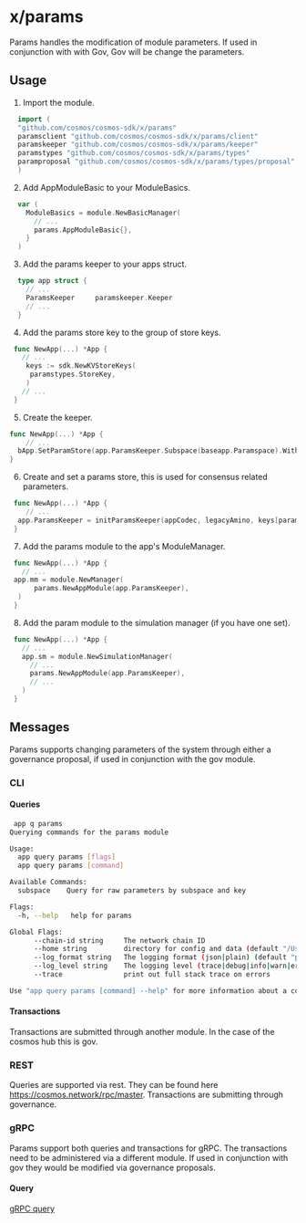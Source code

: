 
# x/params

Params handles the modification of module parameters. If used in conjunction with with Gov, Gov will be change the parameters.

## Usage

1. Import the module.

  ```go
    import (
    "github.com/cosmos/cosmos-sdk/x/params"
    paramsclient "github.com/cosmos/cosmos-sdk/x/params/client"
    paramskeeper "github.com/cosmos/cosmos-sdk/x/params/keeper"
    paramstypes "github.com/cosmos/cosmos-sdk/x/params/types"
    paramproposal "github.com/cosmos/cosmos-sdk/x/params/types/proposal"
    )
  ```

2. Add AppModuleBasic to your ModuleBasics.

  ```go
    var (
      ModuleBasics = module.NewBasicManager(
        // ...
        params.AppModuleBasic{},
      }
    )
  ```

3. Add the params keeper to your apps struct.

  ```go
    type app struct {
      // ...
      ParamsKeeper     paramskeeper.Keeper
      // ...
    }
  ```
4. Add the params store key to the group of store keys.
 
  ```go
   func NewApp(...) *App {
     // ...
      keys := sdk.NewKVStoreKeys(
       paramstypes.StoreKey,
      )
     // ...
   }
  ```

5. Create the keeper. 

  ```go
  func NewApp(...) *App {
      // ...
    bApp.SetParamStore(app.ParamsKeeper.Subspace(baseapp.Paramspace).WithKeyTable(paramskeeper.ConsensusParamsKeyTable()))
  }
  ```

6. Create and set a params store, this is used for consensus related parameters. 

  ```go
   func NewApp(...) *App {
      // ...
    app.ParamsKeeper = initParamsKeeper(appCodec, legacyAmino, keys[paramstypes.StoreKey], tkeys[paramstypes.TStoreKey])
   }
  ```

7. Add the params module to the app's ModuleManager.

  ```go
   func NewApp(...) *App {
     // ...
   app.mm = module.NewManager(
		params.NewAppModule(app.ParamsKeeper),
	)
   }
  ```

8.  Add the param module to the simulation manager (if you have one set).

  ```go
   func NewApp(...) *App {
     // ...
     app.sm = module.NewSimulationManager(
       // ...
       params.NewAppModule(app.ParamsKeeper),
       // ...
     )
   }
  ```

## Messages

Params supports changing parameters of the system through either a governance proposal, if used in conjunction with the gov module. 

### CLI


#### Queries

```sh
 app q params
Querying commands for the params module

Usage:
  app query params [flags]
  app query params [command]

Available Commands:
  subspace    Query for raw parameters by subspace and key

Flags:
  -h, --help   help for params

Global Flags:
      --chain-id string     The network chain ID
      --home string         directory for config and data (default "/Users/markobaricevic/.simapp")
      --log_format string   The logging format (json|plain) (default "plain")
      --log_level string    The logging level (trace|debug|info|warn|error|fatal|panic) (default "info")
      --trace               print out full stack trace on errors

Use "app query params [command] --help" for more information about a command.
```

#### Transactions

Transactions are submitted through another module. In the case of the cosmos hub this is gov. 

### REST

Queries are supported via rest. They can be found here https://cosmos.network/rpc/master. Transactions are submitting through governance. 

### gRPC

Params support both queries and transactions for gRPC. The transactions need to be administered via a different module. If used in conjunction with gov they would be modified via governance proposals. 

#### Query

[gRPC query](https://docs.cosmos.network/master/core/proto-docs.html#cosmos-params-v1beta1-query-proto)
